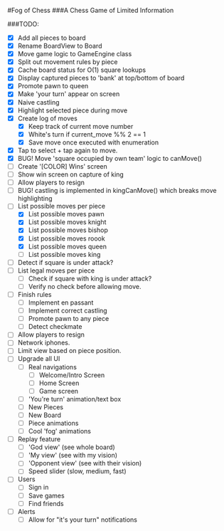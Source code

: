 #Fog of Chess
###A Chess Game of Limited Information

###TODO:
* [X] Add all pieces to board
* [X] Rename BoardView to Board
* [X] Move game logic to GameEngine class
* [x] Split out movement rules by piece
* [x] Cache board status for O(1) square lookups
* [x] Display captured pieces to 'bank' at top/bottom of board
* [x] Promote pawn to queen
* [x] Make 'your turn' appear on screen
* [x] Naive castling
* [x] Highlight selected piece during move
* [x] Create log of moves
  * [x] Keep track of current move number
  * [x] White's turn if current_move %% 2  == 1
  * [x] Save move once executed with enumeration
* [x] Tap to select + tap again to move.
* [x] BUG! Move 'square occupied by own team' logic to canMove()
* [ ] Create '[COLOR] Wins' screen
* [ ] Show win screen on capture of king
* [ ] Allow players to resign
* [ ] BUG! castling is implemented in kingCanMove() which breaks move highlighting
* [ ] List possible moves per piece
  * [x] List possible moves pawn
  * [x] List possible moves knight
  * [x] List possible moves bishop
  * [x] List possible moves roook
  * [x] List possible moves queen
  * [ ] List possible moves king
* [ ] Detect if square is under attack?
* [ ] List legal moves per piece
  * [ ] Check if square with king is under attack?
  * [ ] Verify no check before allowing move.
* [ ] Finish rules
  * [ ] Implement en passant
  * [ ] Implement correct castling
  * [ ] Promote pawn to any piece
  * [ ] Detect checkmate
* [ ] Allow players to resign
* [ ] Network iphones.
* [ ] Limit view based on piece position.
* [ ] Upgrade all UI
  * [ ] Real navigations
    * [ ] Welcome/Intro Screen
    * [ ] Home Screen
    * [ ] Game screen
  * [ ] 'You're turn' animation/text box
  * [ ] New Pieces
  * [ ] New Board
  * [ ] Piece animations
  * [ ] Cool 'fog' animations
* [ ] Replay feature
  * [ ] 'God view' (see whole board)
  * [ ] 'My view' (see with my vision)
  * [ ] 'Opponent view' (see with their vision)
  * [ ] Speed slider (slow, medium, fast)
* [ ] Users
  * [ ] Sign in
  * [ ] Save games
  * [ ] Find friends
* [ ] Alerts
  * [ ] Allow for "it's your turn" notifications
